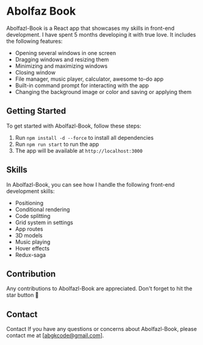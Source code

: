 
# Abolfaz Book


Abolfazl-Book is a React app that showcases my skills in front-end development. I have spent 5 months developing it with true love. It includes the following features:

- Opening several windows in one screen
- Dragging windows and resizing them
- Minimizing and maximizing windows
- Closing window
- File manager, music player, calculator, awesome to-do app
- Built-in command prompt for interacting with the app
- Changing the background image or color and saving or applying them

## Getting Started

To get started with Abolfazl-Book, follow these steps:

   1. Run `npm install -d --force` to install all dependencies
   2. Run `npm run start` to run the app
3. The app will be available at `http://localhost:3000`
## Skills

In Abolfazl-Book, you can see how I handle the following front-end development skills:

- Positioning
- Conditional rendering
- Code splitting
- Grid system in settings
- App routes
- 3D models
- Music playing
- Hover effects
- Redux-saga
## Contribution

Any contributions to Abolfazl-Book are appreciated. Don't forget to hit the star button 🌟


## Contact

Contact
If you have any questions or concerns about Abolfazl-Book, please contact me at [abgkcode@gmail.com].